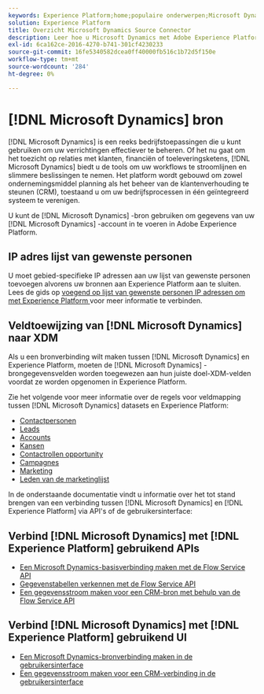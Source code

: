 ```yaml
---
keywords: Experience Platform;home;populaire onderwerpen;Microsoft Dynamics;microsoft dynamics;dynamics;Dynamics
solution: Experience Platform
title: Overzicht Microsoft Dynamics Source Connector
description: Leer hoe u Microsoft Dynamics met Adobe Experience Platform kunt verbinden via API's of de gebruikersinterface.
exl-id: 6ca162ce-2016-4270-b741-301cf4230233
source-git-commit: 16fe5340582dcea0ff40000fb516c1b72d5f150e
workflow-type: tm+mt
source-wordcount: '284'
ht-degree: 0%

---
```


# [!DNL Microsoft Dynamics] bron

[!DNL Microsoft Dynamics] is een reeks bedrijfstoepassingen die u kunt gebruiken om uw verrichtingen effectiever te beheren. Of het nu gaat om het toezicht op relaties met klanten, financiën of toeleveringsketens, [!DNL Microsoft Dynamics] biedt u de tools om uw workflows te stroomlijnen en slimmere beslissingen te nemen. Het platform wordt gebouwd om zowel ondernemingsmiddel planning als het beheer van de klantenverhouding te steunen (CRM), toestaand u om uw bedrijfsprocessen in één geïntegreerd systeem te verenigen.

U kunt de [!DNL Microsoft Dynamics] -bron gebruiken om gegevens van uw [!DNL Microsoft Dynamics] -account in te voeren in Adobe Experience Platform.

## IP adres lijst van gewenste personen

U moet gebied-specifieke IP adressen aan uw lijst van gewenste personen toevoegen alvorens uw bronnen aan Experience Platform aan te sluiten. Lees de gids op [ voegend op lijst van gewenste personen IP adressen om met Experience Platform ](../../ip-address-allow-list.md) voor meer informatie te verbinden.

## Veldtoewijzing van [!DNL Microsoft Dynamics] naar XDM

Als u een bronverbinding wilt maken tussen [!DNL Microsoft Dynamics] en Experience Platform, moeten de [!DNL Microsoft Dynamics] -brongegevensvelden worden toegewezen aan hun juiste doel-XDM-velden voordat ze worden opgenomen in Experience Platform.

Zie het volgende voor meer informatie over de regels voor veldmapping tussen [!DNL Microsoft Dynamics] datasets en Experience Platform:

- [Contactpersonen](../adobe-applications/mapping/dynamics.md#contacts)
- [Leads](../adobe-applications/mapping/dynamics.md#leads)
- [Accounts](../adobe-applications/mapping/dynamics.md#accounts)
- [Kansen](../adobe-applications/mapping/dynamics.md#opportunities)
- [Contactrollen opportunity](../adobe-applications/mapping/dynamics.md#opportunity-contact-roles)
- [Campagnes](../adobe-applications/mapping/dynamics.md#campaigns)
- [Marketing](../adobe-applications/mapping/dynamics.md#marketing-list)
- [Leden van de marketinglijst](../adobe-applications/mapping/dynamics.md#marketing-list-members)

In de onderstaande documentatie vindt u informatie over het tot stand brengen van een verbinding tussen [!DNL Microsoft Dynamics] en [!DNL Experience Platform] via API&#39;s of de gebruikersinterface:

## Verbind [!DNL Microsoft Dynamics] met [!DNL Experience Platform] gebruikend APIs

- [Een Microsoft Dynamics-basisverbinding maken met de Flow Service API](../../tutorials/api/create/crm/ms-dynamics.md)
- [Gegevenstabellen verkennen met de Flow Service API](../../tutorials/api/explore/tabular.md)
- [Een gegevensstroom maken voor een CRM-bron met behulp van de Flow Service API](../../tutorials/api/collect/crm.md)

## Verbind [!DNL Microsoft Dynamics] met [!DNL Experience Platform] gebruikend UI

- [Een Microsoft Dynamics-bronverbinding maken in de gebruikersinterface](../../tutorials/ui/create/crm/dynamics.md)
- [Een gegevensstroom maken voor een CRM-verbinding in de gebruikersinterface](../../tutorials/ui/dataflow/crm.md)
